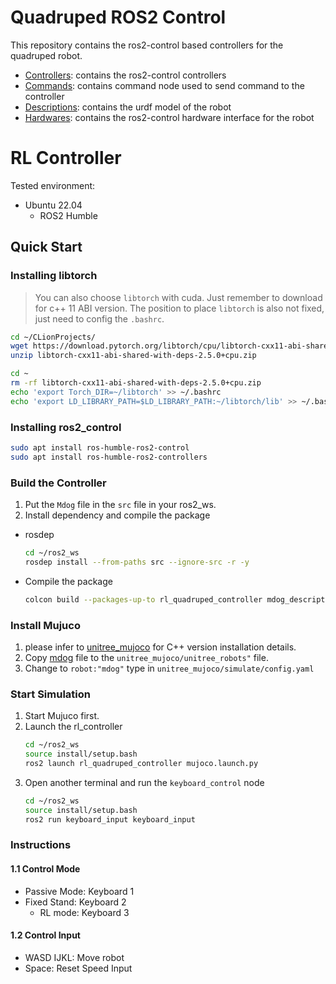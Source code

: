 # Quadruped ROS2 Control

This repository contains the ros2-control based controllers for the quadruped robot.

* [Controllers](Mdog/controllers): contains the ros2-control controllers
* [Commands](Mdog/commands): contains command node used to send command to the controller
* [Descriptions](Mdog/descriptions): contains the urdf model of the robot
* [Hardwares](Mdog/ardwares): contains the ros2-control hardware interface for the robot

# RL Controller
Tested environment:
* Ubuntu 22.04
    * ROS2 Humble

## Quick Start

### Installing libtorch

> You can also choose `libtorch` with cuda. Just remember to download for c++ 11 ABI version. The position to place `libtorch` is also not fixed, just need to config the `.bashrc`.

```bash
cd ~/CLionProjects/
wget https://download.pytorch.org/libtorch/cpu/libtorch-cxx11-abi-shared-with-deps-2.5.0%2Bcpu.zip
unzip libtorch-cxx11-abi-shared-with-deps-2.5.0+cpu.zip
```

```bash
cd ~
rm -rf libtorch-cxx11-abi-shared-with-deps-2.5.0+cpu.zip
echo 'export Torch_DIR=~/libtorch' >> ~/.bashrc
echo 'export LD_LIBRARY_PATH=$LD_LIBRARY_PATH:~/libtorch/lib' >> ~/.bashrc
```

### Installing ros2_control
```bash
sudo apt install ros-humble-ros2-control
sudo apt install ros-humble-ros2-controllers
```

### Build the Controller
1. Put the `Mdog` file in the `src` file in your ros2_ws.
2. Install dependency and compile the package
* rosdep
    ```bash
    cd ~/ros2_ws
    rosdep install --from-paths src --ignore-src -r -y
    ```
* Compile the package
    ```bash
    colcon build --packages-up-to rl_quadruped_controller mdog_description keyboard_input hardware_unitree_mujoco --symlink-install
    ```

### Install Mujuco
1. please infer to [unitree_mujoco](https://github.com/unitreerobotics/unitree_mujoco) for C++ version installation details.
2. Copy [mdog](xml/mdog) file to the `unitree_mujoco/unitree_robots"` file.
3. Change to `robot:"mdog"` type in `unitree_mujoco/simulate/config.yaml`

### Start Simulation
1. Start Mujuco first.
2. Launch the rl_controller
   ```bash
   cd ~/ros2_ws
   source install/setup.bash 
   ros2 launch rl_quadruped_controller mujoco.launch.py
   ```
3. Open another terminal and run the `keyboard_control` node
   ```bash
   cd ~/ros2_ws
   source install/setup.bash 
   ros2 run keyboard_input keyboard_input
   ```

### Instructions
#### 1.1 Control Mode
* Passive Mode: Keyboard 1
* Fixed Stand: Keyboard 2
    * RL mode: Keyboard 3
#### 1.2 Control Input
* WASD IJKL: Move robot
* Space: Reset Speed Input